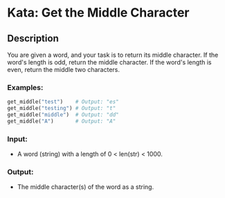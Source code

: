 # Kata: Get the Middle Character

## Description
You are given a word, and your task is to return its middle character. If the word's length is odd, return the middle character. If the word's length is even, return the middle two characters.

### Examples:
```python
get_middle("test")    # Output: "es"
get_middle("testing") # Output: "t"
get_middle("middle")  # Output: "dd"
get_middle("A")       # Output: "A"
```

### Input:
- A word (string) with a length of 0 < len(str) < 1000.

### Output:
- The middle character(s) of the word as a string.